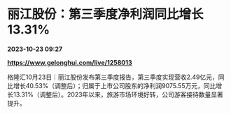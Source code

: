 # 丽江股份：第三季度净利润同比增长13.31%

**2023-10-23 09:27**

**https://www.gelonghui.com/live/1258013**

格隆汇10月23日｜丽江股份发布第三季度报告，第三季度实现营收2.49亿元，同比增长40.53%（调整后）；归属于上市公司股东的净利润9075.55万元，同比增长13.31%（调整后）。2023年以来，旅游市场环境好转，公司游客接待数量显著提升。